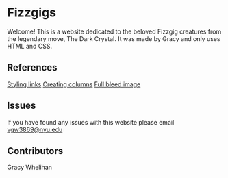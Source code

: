 # Fizzgigs

Welcome! This is a website dedicated to the beloved Fizzgig creatures from the legendary move, The Dark Crystal. It was made by Gracy and only uses HTML and CSS. 

## References

[Styling links](https://www.w3schools.com/css/css_link.asp)
[Creating columns](https://www.w3schools.com/howto/tryit.asp?filename=tryhow_css_two_columns)
[Full bleed image](https://www.joshwcomeau.com/css/full-bleed)

## Issues

If you have found any issues with this website please email [vgw3869@nyu.edu](mailto:vgw3869@nyu.edu)

## Contributors

Gracy Whelihan
